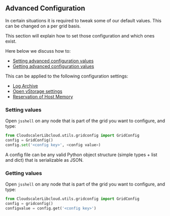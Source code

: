 ## Advanced Configuration

In certain situations it is required to tweak some of our default values. This can be changed on a per grid basis.

This section will explain how to set those configuration and which ones exist.

Here below we discuss how to:

- [Setting advanced configuration values](#set)
- [Getting advanced configuration values](#get)

This can be applied to the following configuration settings:

- [Log Archive](LogArchive.md)
- [Open vStorage settings](OpenvStorage.md)
- [Reservation of Host Memory](ReservedHostMemory.md)


<a id="set"></a>
### Setting values

Open `jsshell` on any node that is part of the grid you want to configure, and type:

```python
from CloudscalerLibcloud.utils.gridconfig import GridConfig
config = GridConfig()
config.set('<config key>', <config value>)
```

A config file can be any valid Python object structure (simple types + list and dict) that is serializable as JSON.


<a id="get"></a>
### Getting values

Open `jsshell` on any node that is part of the grid you want to configure, and type:

```python
from CloudscalerLibcloud.utils.gridconfig import GridConfig
config = gridconfig()
configvalue = config.get('<config key>')
```
